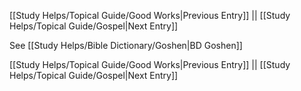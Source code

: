 [[Study Helps/Topical Guide/Good Works|Previous Entry]]  ||  [[Study Helps/Topical Guide/Gospel|Next Entry]]

 See [[Study Helps/Bible Dictionary/Goshen|BD Goshen]]

[[Study Helps/Topical Guide/Good Works|Previous Entry]]  ||  [[Study Helps/Topical Guide/Gospel|Next Entry]]